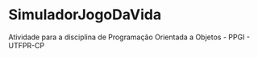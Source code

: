 # SimuladorJogoDaVida
Atividade para a disciplina de Programação Orientada a Objetos - PPGI - UTFPR-CP
